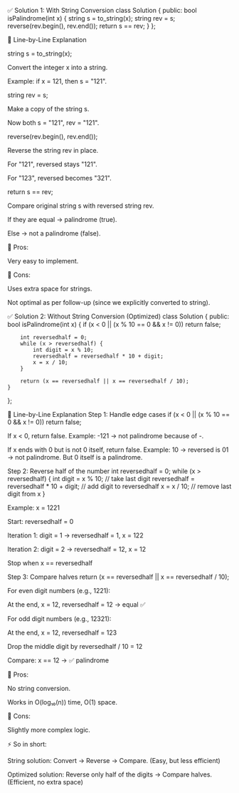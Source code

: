 ✅ Solution 1: With String Conversion
class Solution {
public:
    bool isPalindrome(int x) {
        string s = to_string(x);
        string rev = s;
        reverse(rev.begin(), rev.end());
        return s == rev;
    }
};

🔎 Line-by-Line Explanation

string s = to_string(x);

Convert the integer x into a string.

Example: if x = 121, then s = "121".

string rev = s;

Make a copy of the string s.

Now both s = "121", rev = "121".

reverse(rev.begin(), rev.end());

Reverse the string rev in place.

For "121", reversed stays "121".

For "123", reversed becomes "321".

return s == rev;

Compare original string s with reversed string rev.

If they are equal → palindrome (true).

Else → not a palindrome (false).

📌 Pros:

Very easy to implement.

📌 Cons:

Uses extra space for strings.

Not optimal as per follow-up (since we explicitly converted to string).

✅ Solution 2: Without String Conversion (Optimized)
class Solution {
public:
    bool isPalindrome(int x) {
        if (x < 0 || (x % 10 == 0 && x != 0))
            return false;

        int reversedhalf = 0;
        while (x > reversedhalf) {
            int digit = x % 10;
            reversedhalf = reversedhalf * 10 + digit;
            x = x / 10;
        }

        return (x == reversedhalf || x == reversedhalf / 10);
    }
};

🔎 Line-by-Line Explanation
Step 1: Handle edge cases
if (x < 0 || (x % 10 == 0 && x != 0))
    return false;


If x < 0, return false.
Example: -121 → not palindrome because of -.

If x ends with 0 but is not 0 itself, return false.
Example: 10 → reversed is 01 → not palindrome.
But 0 itself is a palindrome.

Step 2: Reverse half of the number
int reversedhalf = 0;
while (x > reversedhalf) {
    int digit = x % 10;                     // take last digit
    reversedhalf = reversedhalf * 10 + digit; // add digit to reversedhalf
    x = x / 10;                               // remove last digit from x
}


Example: x = 1221

Start: reversedhalf = 0

Iteration 1: digit = 1 → reversedhalf = 1, x = 122

Iteration 2: digit = 2 → reversedhalf = 12, x = 12

Stop when x == reversedhalf

Step 3: Compare halves
return (x == reversedhalf || x == reversedhalf / 10);


For even digit numbers (e.g., 1221):

At the end, x = 12, reversedhalf = 12 → equal ✅

For odd digit numbers (e.g., 12321):

At the end, x = 12, reversedhalf = 123

Drop the middle digit by reversedhalf / 10 = 12

Compare: x == 12 → ✅ palindrome

📌 Pros:

No string conversion.

Works in O(log₁₀(n)) time, O(1) space.

📌 Cons:

Slightly more complex logic.

⚡ So in short:

String solution: Convert → Reverse → Compare. (Easy, but less efficient)

Optimized solution: Reverse only half of the digits → Compare halves. (Efficient, no extra space)